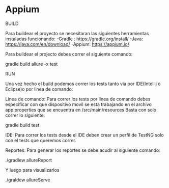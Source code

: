 # Appium
BUILD

Para buildear el proyecto se necesitaran las siguientes herramientas instaladas funcionando:
-Gradle : https://gradle.org/install/
-Java: https://java.com/en/download/
-Appium: https://appium.io/

Para buildear el projecto debes correr el siguiente comando:

gradle build allure -x test

RUN 

Una vez hecho el build podemos correr los tests tanto via por IDE(Intellij o Eclipse)o por linea de comando:

Linea de comando: Para correr los tests por linea de comando debes especificar con que dispositivo movil se esta trabajando en el archivo app.properties
que se encuentra en /src/main/resources
Basta con solo correr lo siguiente:

gradle build test 

IDE: Para correr los tests desde el IDE deben crear un perfil de TestNG solo con el tests que queremos correr.

Reportes:
Para generar los reportes se debe acudir al siguiente comando:

./gradlew allureReport

Y luego para visualizarlos

./graldew allureServe


